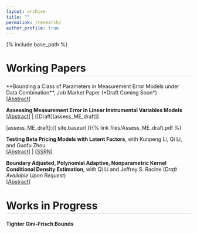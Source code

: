 ```yaml
---
layout: archive
title: ""
permalink: /research/
author_profile: true
---
```


{% include base_path %}

<h1 style="border-bottom: 0.5px solid rgba(0,0,0,0.2); padding-bottom: 4px;">
Working Papers
</h1>
**Bounding a Class of Parameters in Measurement Error Models under Data Combination**,  Job Market Paper (*Draft Coming Soon*)<br/>
[<a href="#"  onclick="visib('jmp'); return false;">Abstract</a>]

<div id="jmp" style="display: none; padding: 5px">
Validation data that includes both the measurements and the true values provides an effective way to address measurement error. However, obtaining this data can be challenging due to issues related to data collection and matching. This paper studies measurement error models when the measurement and the true value are observed in two different datasets that cannot be matched. We consider a class of parameters that are essential for understanding (non-classical) measurement error and derive their bounds by solving linear programming problems. Our framework allows for an extensive set of identifying assumptions, ensuring flexible structures for the measurement error. We demonstrate our approach using two unmatched datasets: one with reported welfare benefits and the other with actual benefits.
<br/></div>


**Assessing Measurement Error in Linear Instrumental Variables Models**<br/>
[<a href="#"  onclick="visib('assess_ME'); return false;">Abstract</a>] | [[Draft][assess_ME_draft]]

<div id="assess_ME" style="display: none; padding: 5px">
In linear regression analysis, it is common to use instruments to address measurement error in the regressor. However, bias can still arise if the measurement error correlates with either the true variable, other regressors, or the instrument. This paper develops a sensitivity analysis framework for linear instrumental variables (IV) models that accounts for such concerns. We establish bounds for the parameter of interest using a set of sensitivity parameters that restrict the consistent deviations of the measurement from the true variable.  We illustrate our methods in an empirical study that uses twins data to analyze the effect of schooling level on wages.
<br/></div>
[assess_ME_draft]:{{ site.baseurl }}{% link files/Assess_ME_draft.pdf %}

**Testing Beta Pricing Models with Latent Factors**, with Kunpeng Li, Qi Li, and Guofu Zhou<br/>
[<a href="#"  onclick="visib('test_beta'); return false;">Abstract</a>] | [<a href="https://papers.ssrn.com/sol3/papers.cfm?abstract_id=5491568" target="_blank" rel="noopener noreferrer">SSRN</a>]


<div id="test_beta" style="display: none; padding: 5px">
We propose a test for assessing the validity of linear asset pricing models with latent factors. We establish the asymptotic normality of the test statistic under the null as both the cross-sectional (n) and time-series (T) dimensions grow large. To improve power against sparse alternatives, we incorporate a screening statistic. Simulations demonstrate favorable finite-sample performance. Applying our test to a broad set of anomalies, we find that a small number of latent factors cannot explain their returns. We also revisit the influential study of Giglio and Xiu (2021), which develops a novel method for extracting macro-risk premia, and show that a new extraction approach is needed to account for the more complicated pricing errors revealed by our test.
<br/></div>

**Boundary Adjusted, Polynomial Adaptive, Nonparametric Kernel Conditional Density Estimation**, with Qi Li and Jeffrey S. Racine (*Draft Available Upon Request*)<br/>
[<a href="#"  onclick="visib('bkcd'); return false;">Abstract</a>]

<div id="bkcd" style="display: none; padding: 5px">
We consider local polynomial nonparametric kernel estimation of conditional density functions $g(y\mid x)$ when bounds $[a,b]$ on the response $Y$ may be known or unknown. When bounds are known, we use kernel functions for the response that exploit their presence, while when bounds are unknown we advocate using the empirical support $[\min(Y_i), \max(Y_i)]$ in their place. A key feature of our approach is the use of data-driven methods for joint selection of the order of the approximating local polynomial, $p$, and the bandwidths for the response and predictors, $h_y$ and $h_x$. This approach is able to automatically adjust to the presence of unknown bounds and automatically adapt the degree of the approximating polynomial and the bandwidths to the underlying data-generating process, thereby freeing the practitioner from having to select any of these key parameters in an otherwise ad hoc manner. Theoretical underpinnings are provided, and simulations along with an illustrative application indicate that this approach is particularly useful when the distribution of $Y$ is bounded but the bounds are not known a priori, while it remains competitive with existing methods in infinite-support settings. An {R} package that implements these methods is available for interested readers.
<br/></div>


<h1 style="border-bottom: 0.5px solid rgba(0,0,0,0.2); padding-bottom: 4px; margin-top: 40px;">
Works in Progress
</h1>

**Tighter Gini-Frisch Bounds**


<script>
function visib(id){
  var el = document.getElementById(id);
  if (!el) return;
  el.style.display = (el.style.display === 'none' || el.style.display === '') ? 'block' : 'none';
}
</script>
